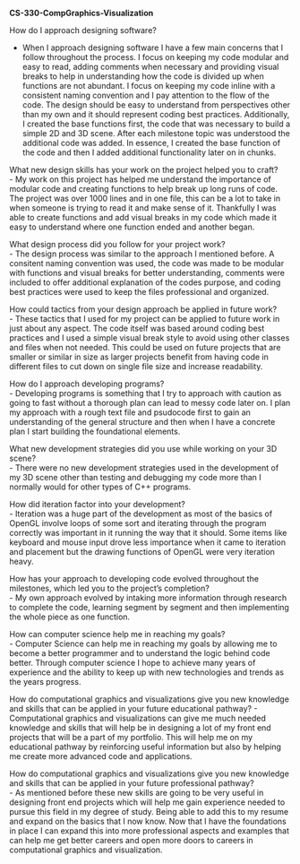 **CS-330-CompGraphics-Visualization**

How do I approach designing software?
   - When I approach designing software I have a few main concerns that I follow throughout the process. I focus on keeping my code modular and easy to read, adding comments when necessary and providing visual breaks to help in understanding how the code is divided up when functions are not abundant. I focus on keeping my code inline with a consistent naming convention and I pay attention to the flow of the code. The design should be easy to understand from perspectives other than my own and it should represent coding best practices. Additionally, I created the base functions first, the code that was necessary to build a simple 2D and 3D scene. After each milestone topic was understood the additional code was added. In essence, I created the base function of the code and then I added additional functionality later on in chunks.

What new design skills has your work on the project helped you to craft?  
    - My work on this project has helped me understand the importance of modular code and creating functions to help break up long runs of code. The project was over 1000 lines and in one file, this can be a lot to take in when someone is trying to read it and make sense of it. Thankfully I was able to create functions and add visual breaks in my code which made it easy to understand where one function ended and another began. 

What design process did you follow for your project work?  
    - The design process was similar to the approach I mentioned before. A consitent naming convention was used, the code was made to be modular with functions and visual breaks for better understanding, comments were included to offer additional explanation of the codes purpose, and coding best practices were used to keep the files professional and organized. 

How could tactics from your design approach be applied in future work?  
    - These tactics that I used for my project can be applied to future work in just about any aspect. The code itself was based around coding best practices and I used a simple visual break style to avoid using other classes and files when not needed. This could be used on future projects that are smaller or similar in size as larger projects benefit from having code in different files to cut down on single file size and increase readability. 

How do I approach developing programs?  
    - Developing programs is something that I try to approach with caution as going to fast without a thorough plan can lead to messy code later on. I plan my approach with a rough text file and psudocode first to gain an understanding of the general structure and then when I have a concrete plan I start building the foundational elements. 

What new development strategies did you use while working on your 3D scene?    
    - There were no new development strategies used in the development of my 3D scene other than testing and debugging my code more than I normally would for other types of C++ programs. 

How did iteration factor into your development?  
    - Iteration was a huge part of the development as most of the basics of OpenGL involve loops of some sort and iterating through the program correctly was important in it running the way that it should. Some items like keyboard and mouse input drove less importance when it came to iteration and placement but the drawing functions of OpenGL were very iteration heavy.

How has your approach to developing code evolved throughout the milestones, which led you to the project’s completion?  
    - My own approach evolved by intaking more information through research to complete the code, learning segment by segment and then implementing the whole piece as one function. 

How can computer science help me in reaching my goals?  
    - Computer Science can help me in reaching my goals by allowing me to become a better programmer and to understand the logic behind code better. Through computer science I hope to achieve many years of experience and the ability to keep up with new technologies and trends as the years progress. 

How do computational graphics and visualizations give you new knowledge and skills that can be applied in your future educational pathway? 
    - Computational graphics and visualizations can give me much needed knowledge and skills that will help be in designing a lot of my front end projects that will be a part of my portfolio. This will help me on my educational pathway by reinforcing useful information but also by helping me create more advanced code and applications. 

How do computational graphics and visualizations give you new knowledge and skills that can be applied in your future professional pathway?    
    - As mentioned before these new skills are going to be very useful in designing front end projects which will help me gain experience needed to pursue this field in my degree of study. Being able to add this to my resume and expand on the basics that I now know. Now that I have the foundations in place I can expand this into more professional aspects and examples that can help me get better careers and open more doors to careers in computational graphics and visualization.
